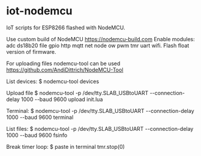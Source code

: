 # iot-nodemcu

IoT scripts for ESP8266 flashed with NodeMCU.

Use custom build of NodeMCU https://nodemcu-build.com 
Enable modules: adc ds18b20 file gpio http mqtt net node ow pwm tmr uart wifi.
Flash float version of firmware.

For uploading files nodemcu-tool can be used https://github.com/AndiDittrich/NodeMCU-Tool

List devices:
$ nodemcu-tool devices

Upload file
$ nodemcu-tool -p /dev/tty.SLAB_USBtoUART --connection-delay 1000 --baud 9600 upload init.lua

Terminal:
$ nodemcu-tool -p /dev/tty.SLAB_USBtoUART --connection-delay 1000 --baud 9600 terminal

List files:
$ nodemcu-tool -p /dev/tty.SLAB_USBtoUART --connection-delay 1000 --baud 9600 fsinfo

Break timer loop:
$ paste in terminal tmr.stop(0)
